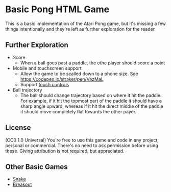 # Basic Pong HTML Game

This is a basic implementation of the Atari Pong game, but it's missing a few things intentionally and they're left as further exploration for the reader.

## Further Exploration

- Score
  - When a ball goes past a paddle, the othe player should score a point
- Mobile and touchscreen support
  - Allow the game to be scalled down to a phone size. See https://codepen.io/straker/pen/VazMaL
  - Support [touch controls](https://developer.mozilla.org/en-US/docs/Web/API/Touch_events)
- Ball trajectory
  - The ball should change trajectory based on where it hit the paddle. For example, if it hit the topmost part of the paddle it should have a sharp angle upward, whereas if it hit the direct middle of the paddle it should move completely flat towards the other payer.
  
## License

(CC0 1.0 Universal) You're free to use this game and code in any project, personal or commercial. There's no need to ask permission before using these. Giving attribution is not required, but appreciated.

## Other Basic Games

* [Snake](https://gist.github.com/straker/ff00b4b49669ad3dec890306d348adc4)
* [Breakout](https://gist.github.com/straker/98a2aed6a7686d26c04810f08bfaf66b)